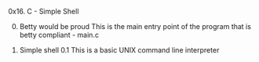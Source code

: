 0x16. C - Simple Shell

0. Betty would be proud
This is the main entry point of the program that is betty compliant - main.c

1. Simple shell 0.1
This is a basic UNIX command line interpreter
